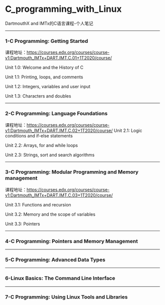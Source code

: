 # C_programming_with_Linux
DartmouthX and IMTx的C语言课程-个人笔记
***

### 1-C Programming: Getting Started
课程地址：https://courses.edx.org/courses/course-v1:Dartmouth_IMTx+DART.IMT.C.01+1T2020/course/

Unit 1.0: Welcome and the History of C

Unit 1.1: Printing, loops, and comments

Unit 1.2: Integers, variables and user input

Unit 1.3: Characters and doubles

***


### 2-C Programming: Language Foundations
课程地址：https://courses.edx.org/courses/course-v1:Dartmouth_IMTx+DART.IMT.C.02+1T2020/course/
Unit 2.1: Logic conditions and if-else statements

Unit 2.2: Arrays, for and while loops

Unit 2.3: Strings, sort and search algorithms
***


### 3-C Programming: Modular Programming and Memory management
课程地址：https://courses.edx.org/courses/course-v1:Dartmouth_IMTx+DART.IMT.C.03+1T2020/course/

Unit 3.1: Functions and recursion

Unit 3.2: Memory and the scope of variables

Unit 3.3: Pointers

***


### 4-C Programming: Pointers and Memory Management

***


### 5-C Programming: Advanced Data Types

***


### 6-Linux Basics: The Command Line Interface

***


### 7-C Programming: Using Linux Tools and Libraries
